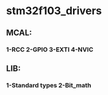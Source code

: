 # stm32f103_drivers
## MCAL:
### 1-RCC   2-GPIO   3-EXTI   4-NVIC
## LIB: 
### 1-Standard types  2-Bit_math
